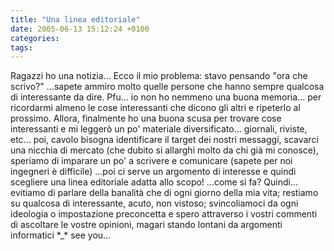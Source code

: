 ```yaml
---
title: "Una linea editoriale"
date: 2005-06-13 15:12:24 +0100
categories: 
tags: 
---
```


Ragazzi ho una notizia... Ecco il mio problema: stavo pensando "ora che scrivo?" ...sapete ammiro molto quelle persone che hanno sempre qualcosa di interessante da dire. Pfu... io non ho nemmeno una buona memoria... per ricordarmi almeno le cose interessanti che dicono gli altri e ripeterlo al prossimo. Allora, finalmente ho una buona scusa per trovare cose interessanti e mi leggerò un po' materiale diversificato... giornali, riviste, etc... poi, cavolo bisogna identificare il target dei nostri messaggi, scavarci una nicchia di mercato (che dubito si allarghi molto da chi già mi conosce), speriamo di imparare un po' a scrivere e comunicare (sapete per noi ingegneri è difficile) ...poi ci serve un argomento di interesse e quindi scegliere una linea editoriale adatta allo scopo! ...come si fa? Quindi... evitiamo di parlare della banalità che di ogni giorno della mia vita; restiamo su qualcosa di interessante, acuto, non vistoso; svincoliamoci da ogni ideologia o impostazione preconcetta e spero attraverso i vostri commenti di ascoltare le vostre opinioni, magari stando lontani da argomenti informatici \*\_\* see you...



